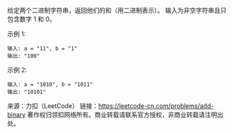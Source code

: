 给定两个二进制字符串，返回他们的和（用二进制表示）。
输入为非空字符串且只包含数字 1 和 0。

示例 1:
```text
输入: a = "11", b = "1"
输出: "100"
```

示例 2:
```text
输入: a = "1010", b = "1011"
输出: "10101"
```

来源：力扣（LeetCode）
链接：https://leetcode-cn.com/problems/add-binary
著作权归领扣网络所有。商业转载请联系官方授权，非商业转载请注明出处。